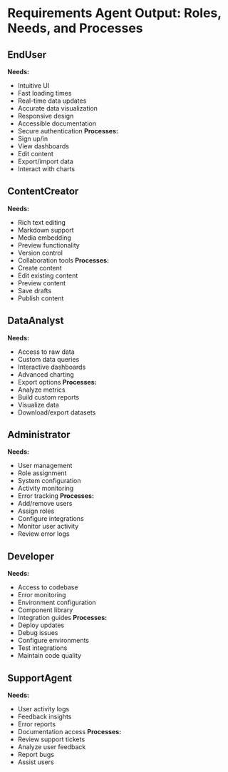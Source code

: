 # Requirements Agent Output: Roles, Needs, and Processes

## EndUser
**Needs:**
- Intuitive UI
- Fast loading times
- Real-time data updates
- Accurate data visualization
- Responsive design
- Accessible documentation
- Secure authentication
**Processes:**
- Sign up/in
- View dashboards
- Edit content
- Export/import data
- Interact with charts

## ContentCreator
**Needs:**
- Rich text editing
- Markdown support
- Media embedding
- Preview functionality
- Version control
- Collaboration tools
**Processes:**
- Create content
- Edit existing content
- Preview content
- Save drafts
- Publish content

## DataAnalyst
**Needs:**
- Access to raw data
- Custom data queries
- Interactive dashboards
- Advanced charting
- Export options
**Processes:**
- Analyze metrics
- Build custom reports
- Visualize data
- Download/export datasets

## Administrator
**Needs:**
- User management
- Role assignment
- System configuration
- Activity monitoring
- Error tracking
**Processes:**
- Add/remove users
- Assign roles
- Configure integrations
- Monitor user activity
- Review error logs

## Developer
**Needs:**
- Access to codebase
- Error monitoring
- Environment configuration
- Component library
- Integration guides
**Processes:**
- Deploy updates
- Debug issues
- Configure environments
- Test integrations
- Maintain code quality

## SupportAgent
**Needs:**
- User activity logs
- Feedback insights
- Error reports
- Documentation access
**Processes:**
- Review support tickets
- Analyze user feedback
- Report bugs
- Assist users

